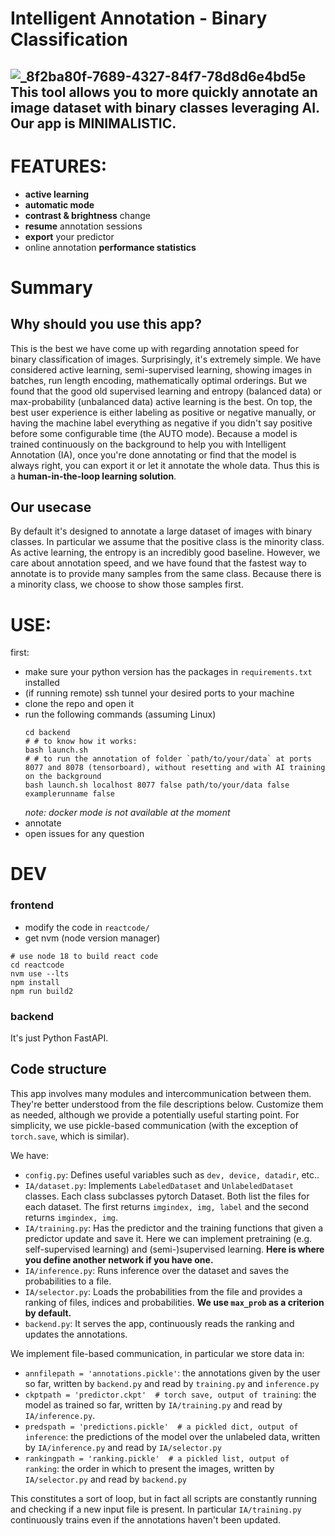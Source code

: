 # Intelligent Annotation - Binary Classification
![_8f2ba80f-7689-4327-84f7-78d8d6e4bd5e](https://github.com/franchesoni/binaryannotation/assets/24411007/08b53d80-8a5e-4df9-84da-a0e6fac6c34b)
This tool allows you to more quickly annotate an image dataset with binary classes leveraging AI. Our app is **MINIMALISTIC**.
---
# FEATURES:
- **active learning**
- **automatic mode**
- **contrast & brightness** change
- **resume** annotation sessions
- **export** your predictor
- online annotation **performance statistics**
  


# Summary
## Why should you use this app?
This is the best we have come up with regarding annotation speed for binary classification of images. Surprisingly, it's extremely simple.
We have considered active learning, semi-supervised learning, showing images in batches, run length encoding, mathematically optimal orderings. But we found that the good old supervised learning and entropy (balanced data) or max-probability (unbalanced data) active learning is the best.
On top, the best user experience is either labeling as positive or negative manually, or having the machine label everything as negative if you didn't say positive before some configurable time (the AUTO mode).
Because a model is trained continuously on the background to help you with Intelligent Annotation (IA), once you're done annotating or find that the model is always right, you can export it or let it annotate the whole data. Thus this is a **human-in-the-loop learning solution**.

## Our usecase
By default it's designed to annotate a large dataset of images with binary classes. In particular we assume that the positive class is the minority class.
As active learning, the entropy is an incredibly good baseline. However, we care about annotation speed, and we have found that the fastest way to annotate is to provide many samples from the same class. Because there is a minority class, we choose to show those samples first.

# USE:
first:
- make sure your python version has the packages in `requirements.txt` installed
- (if running remote) ssh tunnel your desired ports to your machine
- clone the repo and open it
- run the following commands (assuming Linux)
  ```
  cd backend
  # # to know how it works:
  bash launch.sh  
  # # to run the annotation of folder `path/to/your/data` at ports 8077 and 8078 (tensorboard), without resetting and with AI training on the background
  bash launch.sh localhost 8077 false path/to/your/data false examplerunname false
  ```
  _note: docker mode is not available at the moment_
- annotate
- open issues for any question

# DEV
### frontend
- modify the code in `reactcode/`
- get nvm (node version manager)

```
# use node 18 to build react code
cd reactcode
nvm use --lts 
npm install
npm run build2
```
### backend
It's just Python FastAPI. 


## Code structure
This app involves many modules and intercommunication between them. They're better understood from the file descriptions below. Customize them as needed, although we provide a potentially useful starting point.
For simplicity, we use pickle-based communication (with the exception of `torch.save`, which is similar).

We have:
- `config.py`: Defines useful variables such as `dev, device, datadir`, etc.. 
- `IA/dataset.py`: Implements `LabeledDataset` and `UnlabeledDataset` classes. Each class subclasses pytorch Dataset. Both list the files for each dataset. The first returns `imgindex, img, label` and the second returns `imgindex, img`. 
- `IA/training.py`: Has the predictor and the training functions that given a predictor update and save it. Here we can implement pretraining (e.g. self-supervised learning) and (semi-)supervised learning. **Here is where you define another network if you have one.**
- `IA/inference.py`: Runs inference over the dataset and saves the probabilities to a file.
- `IA/selector.py`: Loads the probabilities from the file and provides a ranking of files, indices and probabilities. **We use `max_prob` as a criterion by default.**
- `backend.py`: It serves the app, continuously reads the ranking and updates the annotations.

We implement file-based communication, in particular we store data in:
- `annfilepath = 'annotations.pickle'`: the annotations given by the user so far, written by `backend.py` and read by `training.py` and `inference.py`
- `ckptpath = 'predictor.ckpt'  # torch save, output of training`: the model as trained so far, written by `IA/training.py` and read by `IA/inference.py`.
- `predspath = 'predictions.pickle'  # a pickled dict, output of inference`: the predictions of the model over the unlabeled data, written by `IA/inference.py` and read by `IA/selector.py`
- `rankingpath = 'ranking.pickle'  # a pickled list, output of ranking`: the order in which to present the images, written by `IA/selector.py` and read by `backend.py`

This constitutes a sort of loop, but in fact all scripts are constantly running and checking if a new input file is present. In particular `IA/training.py` continuously trains even if the annotations haven't been updated.






